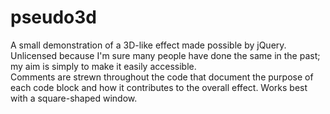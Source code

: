 # pseudo3d

A small demonstration of a 3D-like effect made possible by jQuery. Unlicensed because I'm sure many people have done the same in the past; my aim is simply to make it easily accessible.<br>
Comments are strewn throughout the code that document the purpose of each code block and how it contributes to the overall effect.
Works best with a square-shaped window.
